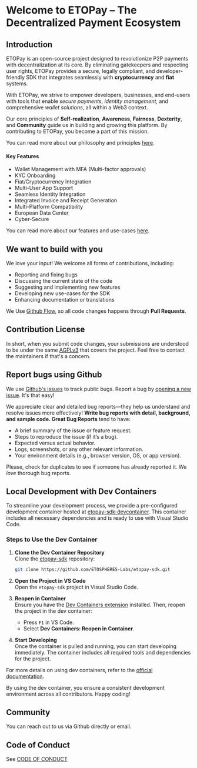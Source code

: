 # Welcome to ETOPay – The Decentralized Payment Ecosystem

## Introduction 

ETOPay is an open-source project designed to revolutionize P2P payments with decentralization at its core. By eliminating gatekeepers and respecting user rights, ETOPay provides a secure, legally compliant, and developer-friendly SDK that integrates seamlessly with **cryptocurrency** and **fiat** systems.

With ETOPay, we strive to empower developers, businesses, and end-users with tools that enable _secure payments_, _identity management_, and comprehensive _wallet solutions_, all within a Web3 context.

Our core principles of **Self-realization**, **Awareness**, **Fairness**, **Dexterity**, and **Community** guide us in building and growing this platform. By contributing to ETOPay, you become a part of this mission.

You can read more about our philosophy and principles [here](./sdk/docs/Choosing%20ETOPay/Philosophy.md).

#### Key Features

- Wallet Management with MFA (Multi-factor approvals)
- KYC Onboarding
- Fiat/Cryptocurrency Integration
- Multi-User App Support
- Seamless Identity Integration
- Integrated Invoice and Receipt Generation
- Multi-Platform Compatibility
- European Data Center
- Cyber-Secure

You can read more about our features and use-cases [here](./sdk/docs/Choosing%20ETOPay/Features.md). 

## We want to build with you

We love your input! We welcome all forms of contributions, including:

- Reporting and fixing bugs
- Discussing the current state of the code
- Suggesting and implementing new features
- Developing new use-cases for the SDK
- Enhancing documentation or translations

We Use [Github Flow](https://docs.github.com/en/get-started/using-github/github-flow), so all code changes happens through **Pull Requests**.

## Contribution License

In short, when you submit code changes, your submissions are understood to be under the same [AGPLv3](./LICENSE) that covers the project. Feel free to contact the maintainers if that's a concern.

## Report bugs using Github

We use [Github's issues](https://github.com/ETOSPHERES-Labs/etopay-sdk/issues) to track public bugs. Report a bug by [opening a new issue](https://github.com/ETOSPHERES-Labs/etopay-sdk/issues/new). It's that easy!

We appreciate clear and detailed bug reports—they help us understand and resolve issues more effectively!
**Write bug reports with detail, background, and sample code. Great Bug Reports** tend to have:

- A brief summary of the issue or feature request.
- Steps to reproduce the issue (if it’s a bug).
- Expected versus actual behavior.
- Logs, screenshots, or any other relevant information.
- Your environment details (e.g., browser version, OS, or app version).

Please, check for duplicates to see if someone has already reported it. We *love* thorough bug reports.

## Local Development with Dev Containers

To streamline your development process, we provide a pre-configured development container hosted at [etopay-sdk-devcontainer](https://github.com/ETOSPHERES-Labs/etopay-sdk-devcontainer). This container includes all necessary dependencies and is ready to use with Visual Studio Code.

### Steps to Use the Dev Container

1. **Clone the Dev Container Repository**  
   Clone the [etopay-sdk](https://github.com/ETOSPHERES-Labs/etopay-sdk) repository:
   ```bash
   git clone https://github.com/ETOSPHERES-Labs/etopay-sdk.git
   ```

2. **Open the Project in VS Code**  
   Open the `etopay-sdk` project in Visual Studio Code.

3. **Reopen in Container**  
   Ensure you have the [Dev Containers extension](https://marketplace.visualstudio.com/items?itemName=ms-vscode-remote.remote-containers) installed. Then, reopen the project in the dev container:
   - Press `F1` in VS Code.
   - Select **Dev Containers: Reopen in Container**.

4. **Start Developing**  
   Once the container is pulled and running, you can start developing immediately. The container includes all required tools and dependencies for the project.

For more details on using dev containers, refer to the [official documentation](https://code.visualstudio.com/docs/devcontainers/containers).

By using the dev container, you ensure a consistent development environment across all contributors. Happy coding!

## Community

You can reach out to us via Github directly or email.

## Code of Conduct

See [CODE OF CONDUCT](./CODE_OF_CONDUCT.md)
